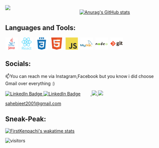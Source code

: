 <img align="left" width="47%" src="https://github-readme-stats.vercel.app/api/top-langs/?username=JasmeetSingh7314&theme=dark&layout=compact" />
<!-- [![Top Langs](https://github-readme-stats.vercel.app/api/top-langs/?username=FirstKenpachi&theme=dark&layout=compact)](https://github.com/FirstKenpachi/github-readme-stats) -->

 [![Anurag's GitHub stats](https://github-readme-stats.vercel.app/api?username=JasmeetSingh7314&show_icons=true&theme=dark)](https://github.com/anuraghazra/github-readme-stats)

## Languages and Tools:
<div>
  <img src="https://github.com/devicons/devicon/blob/master/icons/java/java-original-wordmark.svg" title="Java" alt="Java" width="40" height="40"/>&nbsp;
  <img src="https://github.com/devicons/devicon/blob/master/icons/react/react-original-wordmark.svg" title="React" alt="React" width="40" height="40"/>&nbsp;
<!--   <img src="https://github.com/devicons/devicon/blob/master/icons/spring/spring-original-wordmark.svg" title="Spring" alt="Spring" width="40" height="40"/>&nbsp; -->
<!--   <img src="https://github.com/devicons/devicon/blob/master/icons/materialui/materialui-original.svg" title="Material UI" alt="Material UI" width="40" height="40"/>&nbsp; -->
<!--   <img src="https://github.com/devicons/devicon/blob/master/icons/flutter/flutter-original.svg" title="Flutter" alt="Flutter" width="40" height="40"/>&nbsp; -->
<!--   <img src="https://github.com/devicons/devicon/blob/master/icons/redux/redux-original.svg" title="Redux" alt="Redux " width="40" height="40"/>&nbsp; -->
  <img src="https://github.com/devicons/devicon/blob/master/icons/css3/css3-plain-wordmark.svg"  title="CSS3" alt="CSS" width="40" height="40"/>&nbsp;
  <img src="https://github.com/devicons/devicon/blob/master/icons/html5/html5-original.svg" title="HTML5" alt="HTML" width="40" height="40"/>&nbsp;
  <img src="https://github.com/devicons/devicon/blob/master/icons/javascript/javascript-original.svg" title="JavaScript" alt="JavaScript" width="40" height="40"/>&nbsp;
<!--   <img src="https://github.com/devicons/devicon/blob/master/icons/firebase/firebase-plain-wordmark.svg" title="Firebase" alt="Firebase" width="40" height="40"/>&nbsp; -->
<!--   <img src="https://github.com/devicons/devicon/blob/master/icons/gatsby/gatsby-original.svg" title="Gatsby"  alt="Gatsby" width="40" height="40"/>&nbsp; -->
  <img src="https://github.com/devicons/devicon/blob/master/icons/mysql/mysql-original-wordmark.svg" title="MySQL"  alt="MySQL" width="40" height="40"/>&nbsp;
  <img src="https://github.com/devicons/devicon/blob/master/icons/nodejs/nodejs-original-wordmark.svg" title="NodeJS" alt="NodeJS" width="40" height="40"/>&nbsp;
<!--   <img src="https://github.com/devicons/devicon/blob/master/icons/amazonwebservices/amazonwebservices-plain-wordmark.svg" title="AWS" alt="AWS" width="40" height="40"/>&nbsp; -->
  <img src="https://github.com/devicons/devicon/blob/master/icons/git/git-original-wordmark.svg" title="Git" **alt="Git" width="40" height="40"/>
</div>


## Socials:

📫You can reach me via Instagram,Facebook but you know i did choose Gmail over everything :)
  <div id="badges" >
  <a href="https://www.instagram.com/jasmeet_1712_/" style="margin-right=5%">
    <img  width="5%" src="https://cdn4.iconfinder.com/data/icons/social-media-2210/24/Instagram-512.png" alt="LinkedIn Badge"/>
  </a>
 
  <a href="https://www.linkedin.com/in/jasmeet-singh-0553b4121/">
    <img width="5%" style="margin-right:2rem" src="https://cdn-icons-png.flaticon.com/512/174/174857.png" alt="LinkedIn Badge"/>
  </a>
  <a href="https://discord.com/channels/@me">
    <img width="5%" src="https://cdn-icons-png.flaticon.com/512/2111/2111370.png">
  </a>
 <a href="https://mail.google.com/mail/u/1/#inbox">
    <img width="5%" src="https://cdn-icons-png.flaticon.com/512/281/281769.png">
    <p>sahebjeet2001@gmail.com</p>
  </a>
  
</div>





## Sneak-Peak:
[![FirstKenpachi's wakatime stats](https://github-readme-stats.vercel.app/api/wakatime?username=FirstKenpachi)](https://github.com/anuraghazra/github-readme-stats)

![visitors](https://visitor-badge.laobi.icu/badge?page_id=SahebjeetSINGH)
